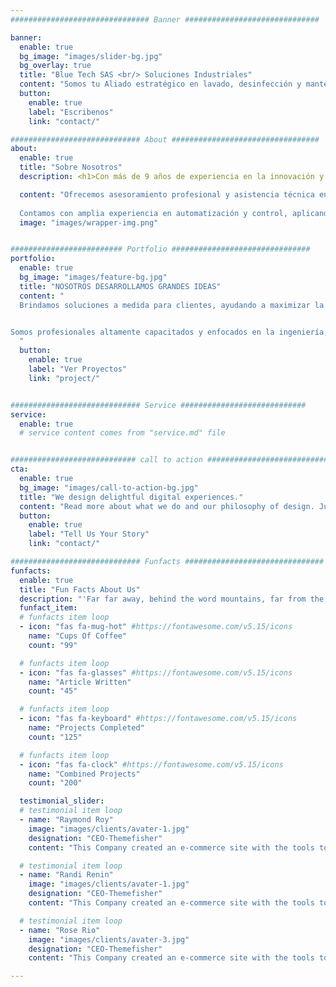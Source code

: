 ```yaml
---
############################### Banner ##############################

banner:
  enable: true
  bg_image: "images/slider-bg.jpg"
  bg_overlay: true
  title: "Blue Tech SAS <br/> Soluciones Industriales"
  content: "Somos tu Aliado estratégico en lavado, desinfección y mantenimiento, así como en la ejecución de obras civiles. Con nuestro enfoque profesional y compromiso con la excelencia, podemos garantizar resultados de calidad y la satisfacción de nuestros clientes."
  button:
    enable: true
    label: "Escribenos"
    link: "contact/"

############################# About #################################
about:
  enable: true
  title: "Sobre Nosotros"
  description: <h1>Con más de 9 años de experiencia en la innovación y automatización del tratamiento de aguas y residuos, brindamos soluciones de alta calidad y eficiencia, respaldadas por nuestro compromiso constante con la mejora continua y la satisfacción de nuestros clientes. <br/> 

  content: "Ofrecemos asesoramiento profesional y asistencia técnica en el mantenimiento de procesos hidráulicos y sistemas de tratamiento de aguas potables, industriales y residuales. 
  
  Contamos con amplia experiencia en automatización y control, aplicando tecnologías de vanguardia en este campo, así como en disciplinas complementarias como sistemas de control y supervisión de datos, instrumentación, control de procesos industriales y redes de comunicación industrial. Nuestro objetivo es ofrecer soluciones eficientes y eficaces que permitan optimizar los procesos de tratamiento de aguas y residuos, contribuyendo así al cuidado del medio ambiente y al bienestar de la sociedad."
  image: "images/wrapper-img.png"


######################### Portfolio ###############################
portfolio:
  enable: true
  bg_image: "images/feature-bg.jpg"
  title: "NOSOTROS DESARROLLAMOS GRANDES IDEAS"
  content: " 
  Brindamos soluciones a medida para clientes, ayudando a maximizar la eficiencia y la rentabilidad, al tiempo que protegemos y conservamos el recurso más valioso del planeta, el AGUA.


Somos profesionales altamente capacitados y enfocados en la ingeniería, construcción, instalación y mantenimiento de equipos de calidad y eficiencia comprobadas en el tratamiento de aguas. Nuestro propósito es mejorar la calidad del agua y preservar el medio AMBIENTE. 
  "
  button:
    enable: true
    label: "Ver Proyectos"
    link: "project/"


############################# Service ############################
service:
  enable: true
  # service content comes from "service.md" file


############################ call to action ###########################
cta:
  enable: true
  bg_image: "images/call-to-action-bg.jpg"
  title: "We design delightful digital experiences."
  content: "Read more about what we do and our philosophy of design. Judge for yourself The work and results <br> we’ve achieved for other clients, and meet our highly experienced Team who just love to design."
  button:
    enable: true
    label: "Tell Us Your Story"
    link: "contact/"

############################# Funfacts ###############################
funfacts:
  enable: true
  title: "Fun Facts About Us"
  description: "'Far far away, behind the word mountains, far from the countries Vokalia and Consonantia, <br> there live the blind texts. Separated they live in Bookmarksgrove right at the coast of the Semantics'"
  funfact_item:
  # funfacts item loop
  - icon: "fas fa-mug-hot" #https://fontawesome.com/v5.15/icons
    name: "Cups Of Coffee"
    count: "99"

  # funfacts item loop
  - icon: "fas fa-glasses" #https://fontawesome.com/v5.15/icons
    name: "Article Written"
    count: "45"

  # funfacts item loop
  - icon: "fas fa-keyboard" #https://fontawesome.com/v5.15/icons
    name: "Projects Completed"
    count: "125"

  # funfacts item loop
  - icon: "fas fa-clock" #https://fontawesome.com/v5.15/icons
    name: "Combined Projects"
    count: "200"

  testimonial_slider:
  # testimonial item loop
  - name: "Raymond Roy"
    image: "images/clients/avater-1.jpg"
    designation: "CEO-Themefisher"
    content: "This Company created an e-commerce site with the tools to make our business a success, with innovative ideas we feel that our site has unique elements that make us stand out from the crowd."

  # testimonial item loop
  - name: "Randi Renin"
    image: "images/clients/avater-1.jpg"
    designation: "CEO-Themefisher"
    content: "This Company created an e-commerce site with the tools to make our business a success, with innovative ideas we feel that our site has unique elements that make us stand out from the crowd."

  # testimonial item loop
  - name: "Rose Rio"
    image: "images/clients/avater-3.jpg"
    designation: "CEO-Themefisher"
    content: "This Company created an e-commerce site with the tools to make our business a success, with innovative ideas we feel that our site has unique elements that make us stand out from the crowd."

---
```

